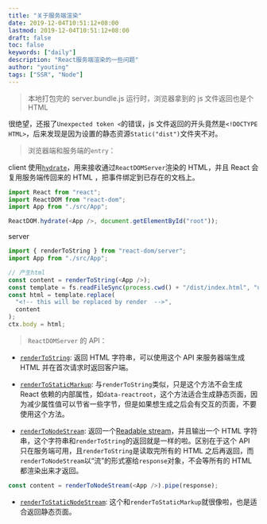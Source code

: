 ```yaml
---
title: "关于服务端渲染"
date: 2019-12-04T10:51:12+08:00
lastmod: 2019-12-04T10:51:12+08:00
draft: false
toc: false
keywords: ["daily"]
description: "React服务端渲染的一些问题"
author: "youting"
tags: ["SSR", "Node"]
---
```


> 本地打包完的 server.bundle.js 运行时，浏览器拿到的 js 文件返回也是个 HTML

很绝望，还报了`Unexpected token <`的错误，js 文件返回的开头竟然是`<!DOCTYPE HTML>`，后来发现是因为设置的静态资源`Static("dist")`文件夹不对。

> 浏览器端和服务端的`entry`：

client 使用[`hydrate`](https://reactjs.org/docs/react-dom.html#hydrate)，用来接收通过`ReactDOMServer`渲染的 HTML，并且 React 会复用服务端传回来的 HTML ，把事件绑定到已存在的文档上。

```js
import React from "react";
import ReactDOM from "react-dom";
import App from "./src/App";

ReactDOM.hydrate(<App />, document.getElementById("root"));
```

server

```js
import { renderToString } from "react-dom/server";
import App from "./src/App";

// 产生html
const content = renderToString(<App />);
const template = fs.readFileSync(process.cwd() + "/dist/index.html", "utf-8");
const html = template.replace(
  "<!-- this will be replaced by render  -->",
  content
);
ctx.body = html;
```

> `ReactDOMServer` 的 API：

- [`renderToString`](https://reactjs.org/docs/react-dom-server.html#rendertostring): 返回 HTML 字符串，可以使用这个 API 来服务器端生成 HTML 并在首次请求时返回客户端。

- [`renderToStaticMarkup`](https://reactjs.org/docs/react-dom-server.html#rendertostaticmarkup): 与`renderToString`类似，只是这个方法不会生成 React 依赖的内部属性，如`data-reactroot`，这个方法适合生成静态页面，因为减少属性值可以节省一些字节，但是如果想生成之后会有交互的页面，不要使用这个方法。

- [`renderToNodeStream`](https://reactjs.org/docs/react-dom-server.html#rendertonodestream): 返回一个[Readable stream](https://nodejs.org/api/stream.html#stream_readable_streams)，并且输出一个 HTML 字符串，这个字符串和`renderToString`的返回就是一样的啦。区别在于这个 API 只在服务端可用，且`renderToString`是读取完所有的 HTML 之后再返回，而`renderToNodeStream`以“流”的形式塞给`response`对象，不会等所有的 HTML 都渲染出来才返回。

```js
const content = renderToNodeStream(<App />).pipe(response);
```

- [`renderToStaticNodeStream`](https://reactjs.org/docs/react-dom-server.html#rendertostaticnodestream): 这个和`renderToStaticMarkup`就很像啦，也是适合返回静态页面。
